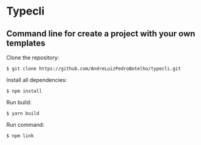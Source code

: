 # Typecli
## Command line for create a project with your own templates

Clone the repository:

```
$ git clone https://github.com/AndreLuizPedroBotelho/typecli.git

```

Install all dependencies:
```
$ npm install

```
Run build:

```
$ yarn build

```
Run command:
```
$ npm link

```
